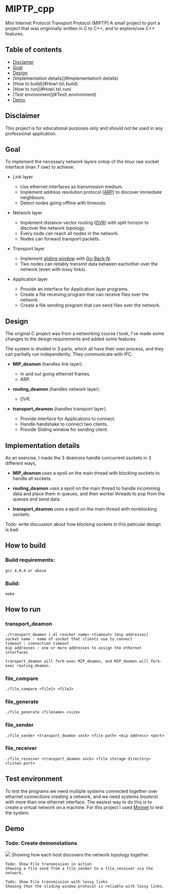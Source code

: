 # MIPTP_cpp
Mini Internet Protocol Transport Protocol (MIPTP)
A small project to port a project that was origninally written in C to C++, and to explore/use C++ features.

## Table of contents
* [Disclamer](#Disclaimer)
* [Goal](#Goal)
* [Design](#Design)
* [Implementation details](#Implementation\ details)
* [How to build](#How\ to\ build)
* [How to run](#How\ to\ run)
* [Test environment](#Test\ environment)
* [Demo](#Demo)

## Disclaimer
This project is for educational purposes only and should not be used in any professional application.


## Goal
To implement the necessary network layers ontop of the linux raw socket interface (man 7 raw) to achieve:
* Link layer
	* Use ethernet interfaces as transmission medium.
	* Implement address resolution protocol ([ARP](https://en.wikipedia.org/wiki/Address_Resolution_Protocol)) to discover immediate neighbours.
	* Detect nodes going offline with timeouts.
* Network layer
	* Implement distance-vector routing ([DVR](https://en.wikipedia.org/wiki/Distance-vector_routing_protocol)) with split horizon to discover the network topology.
	* Every node can reach all nodes in the network.
	* Nodes can forward transport packets.
* Transport layer
	* Implement [sliding window](https://en.wikipedia.org/wiki/Sliding_window_protocol) with [Go-Back-N](https://en.wikipedia.org/wiki/Go-Back-N_ARQ).
	* Two nodes can reliably transmit data between eachother over the network (even with lossy links).

* Application layer
	* Provide an interface for Application layer programs.
	* Create a file receiving program that can receive files over the network.
	* Create a file sending program that can send files over the network.

## Design
The original C project was from a networking course I took, I've made some changes to the design requirements and added some features.

The system is divided in 3 parts, which all have their own process, and they can partially run independently. They communicate with IPC.

* __MIP_deamon__ (handles link layer).
	* In and out going ethernet frames.
	* ARP.

* __routing_deamon__ (handles network layer).
	* DVR.

* __transport_deamon__ (handles transport layer).
	* Provide interface for Applications to connect.
	* Handle handshake to connect two clients.
	* Provide Sliding window for sending client.


## Implementation details
As an exercise, I made the 3 deamons handle concurrent sockets in 3 different ways, 

* __MIP_deamon__ uses a epoll on the main thread with blocking sockets to handle all sockets.

* __routing_deamon__ uses a epoll on the main thread to handle incomming data and place them in queues, and then worker threads to pop from the queues and send data.

* __transport_deamon__ uses a epoll on the main thread with nonblocking sockets.

Todo: write discussion about how blocking sockets in this paticular design is bad.

## How to build

### Build requirements:
	gcc 4.8.4 or above

### Build:
	make

## How to run
### transport_deamon
	./transport_deamon [-d] <socket name> <timeout> [mip addresses]
	socket name : name of socket that clients use to connect
	timeout : connection timeout
	mip addresses : one or more addresses to assign the ethernet interfaces

	transport_deamon will fork-exec MIP_deamon, and MIP_deamon will fork-exec routing_deamon.

### file_compare
	./file_compare <file1> <file2>

### file_generate
	./file_generate <filename> <size>

### file_sender
	./file_sender <transport_deamon sock> <file path> <mip address> <port>

### file_receiver
	./file_receiver <transport_deamon sock> <file storage directory> <listen port>

## Test environment
To test the programs we need multiple systems connected together over ethernet connections creating a network, and we need systems (routers) with more than one ethernet interface. The easiest way to do this is to create a virtual network on a machine. For this project I used [Mininet](http://mininet.org/) to test the system.

## Demo
### Todo: Create demonstations

![](../demo/test_gif.gif)
Showing how each host discovers the network topology together. 

	Todo: Show File transmission in action
	Showing a file send from a file_sender to a file_receiver via the network.

	Todo: Show File transmission with lossy links
	Showing that the sliding window protocol is reliable with lossy links.

